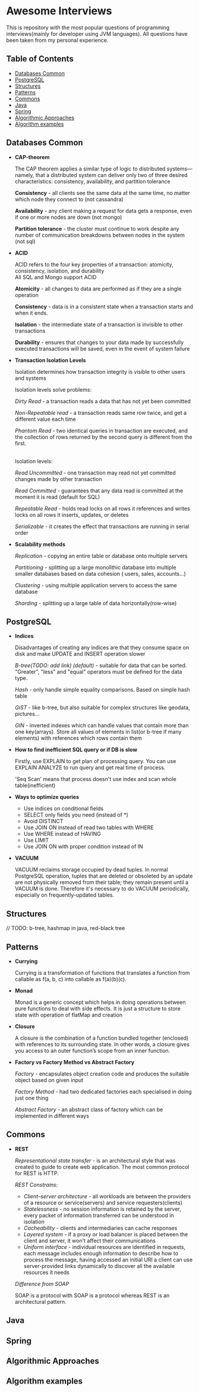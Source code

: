 # Awesome Interviews

This is repository with the most popular questions of programming interviews(mainly for developer using JVM languages).
All questions have been taken from my personal experience.

## Table of Contents

- [Databases Common](#databases-common)
- [PostgreSQL](#postgresql)
- [Structures](#structures)
- [Patterns](#patterns)
- [Commons](#commons)
- [Java](#java)
- [Spring](#spring)
- [Algorithmic Approaches](#algorithmic-approaches)
- [Algorithm examples](#algorithm-examples)

## Databases Common

- **CAP-theorem**

  The CAP theorem applies a similar type of logic to distributed systems—namely, that a distributed system can deliver
  only two of three desired characteristics: consistency, availability, and partition tolerance

  **Consistency** - all clients see the same data at the same time, no matter which node they connect to (not
  cassandra)

  **Availability** - any client making a request for data gets a response, even if one or more nodes are down (not
  mongo)

  **Partition tolerance** - the cluster must continue to work despite any number of communication breakdowns between
  nodes in the system (not sql)


- **ACID**

  ACID refers to the four key properties of a transaction: atomicity, consistency, isolation, and durability <br/> All
  SQL and Mongo support ACID

  **Atomicity** - all changes to data are performed as if they are a single operation

  **Consistency** - data is in a consistent state when a transaction starts and when it ends.

  **Isolation** - the intermediate state of a transaction is invisible to other transactions

  **Durability** - ensures that changes to your data made by successfully executed transactions will be saved, even in
  the event of system failure


- **Transaction Isolation Levels**

  Isolation determines how transaction integrity is visible to other users and systems

  Isolation levels solve problems:

  *Dirty Read* - a transaction reads a data that has not yet been committed

  *Non-Repeatable read* - a transaction reads same row twice, and get a different value each time

  *Phantom Read* - two identical queries in transaction are executed, and the collection of rows returned by the second
  query is different from the first.

  <br/>
  Isolation levels:
  
  *Read Uncommitted* - one transaction may read not yet committed changes made by other transaction

  *Read Committed* - guarantees that any data read is committed at the moment it is read (default for SQL)

  *Repeatable Read* - holds read locks on all rows it references and writes locks on all rows it inserts, updates, or
  deletes

  *Serializable* - it creates the effect that transactions are running in serial order


- **Scalability methods**

  *Replication* - copying an entire table or database onto multiple servers

  *Partitioning* - splitting up a large monolithic database into multiple smaller databases based on data cohesion (
  users, sales, accounts...)

  *Clustering* - using multiple application servers to access the same database

  *Sharding* - splitting up a large table of data horizontally(row-wise)


## PostgreSQL

- **Indices**
  
  Disadvantages of creating any indices are that they consume space on disk 
  and make UPDATE and INSERT operation slower
  
  *B-tree(TODO: add link) (default)* - suitable for data that can be sorted. "Greater", "less" and "equal" operators
  must be defined for the data type.

  *Hash* - only handle simple equality comparisons. Based on simple hash table

  *GiST* - like b-tree, but also suitable for complex structures like geodata, pictures...

  *GIN* - inverted indexes which can handle values that contain more than one key(arrays). Store all values of elements
  in list(or b-tree if many elements) with references which rows contain them


- **How to find inefficient SQL query or if DB is slow**

  Firstly, use EXPLAIN to get plan of processing query.
  You can use EXPLAIN ANALYZE to run query and get real time of process.
  
  'Seq Scan' means that process doesn't use index and scan whole table(inefficient)


- **Ways to optimize queries**
    - Use indices on conditional fields
    - SELECT only fields you need (instead of *)
    - Avoid DISTINCT
    - Use JOIN ON instead of read two tables with WHERE
    - Use WHERE instead of HAVING
    - Use LIMIT
    - Use JOIN ON with proper condition instead of IN


- **VACUUM**

  VACUUM reclaims storage occupied by dead tuples. In normal PostgreSQL operation, tuples that are deleted or obsoleted by an update are not physically removed from their table; they remain present until a VACUUM is done. Therefore it's necessary to do VACUUM periodically, especially on frequently-updated tables.


## Structures

// TODO: b-tree, hashmap in java, red-black tree

## Patterns

- **Currying**

  Currying is a transformation of functions that translates a function from callable as f(a, b, c) into callable as f(a)(b)(c).


- **Monad**

  Monad is a generic concept which helps in doing operations between pure functions to deal with side effects.
  It is just a structure to store state with operation of flatMap and creation


- **Closure**

  A closure is the combination of a function bundled together (enclosed) with references to its surrounding state. 
  In other words, a closure gives you access to an outer function’s scope from an inner function.


- **Factory vs Factory Method vs Abstract Factory**

  *Factory* - encapsulates object creation code and produces the suitable object based on given input

  *Factory Method* - had two dedicated factories each specialised in doing just one thing

  *Abstract Factory* - an abstract class of factory which can be implemented in different ways


## Commons

- **REST**

  *Representational state transfer* - is an architectural style that was created to guide to create web application.
  The most common protocol for REST is HTTP.

  *REST Constrains:*

  - *Client–server architecture* - all workloads are between the providers of a resource or service(servers) and service requesters(clients)
  - *Statelessness* - no session information is retained by the server, every packet of information transferred can be understood in isolation
  - *Cacheability* - clients and intermediaries can cache responses
  - *Layered system* - if a proxy or load balancer is placed between the client and server, it won't affect their communications
  - *Uniform interface* - individual resources are identified in requests, each message includes enough information to describe how to process the message, having accessed an initial URI a client can use server-provided links dynamically to discover all the available resources it needs
  
  *Difference from SOAP*

  SOAP is a protocol with SOAP is a protocol whereas REST is an architectural pattern.

## Java


## Spring


## Algorithmic Approaches


## Algorithm examples
